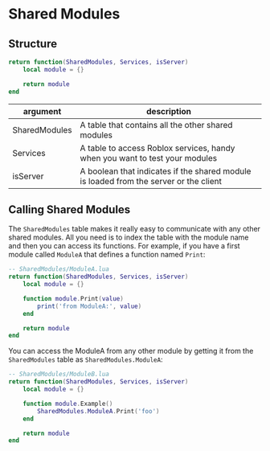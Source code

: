 # Shared Modules

## Structure

```lua
return function(SharedModules, Services, isServer)
    local module = {}

    return module
end
```

| argument | description |
| -- | -- |
| SharedModules | A table that contains all the other shared modules |
| Services | A table to access Roblox services, handy when you want to test your modules |
| isServer | A boolean that indicates if the shared module is loaded from the server or the client |

## Calling Shared Modules

The `SharedModules` table makes it really easy to communicate with any other shared modules. All you need is to index the table with the module name and then you can access its functions. For example, if you have a first module called `ModuleA` that defines a function named `Print`:

```lua
-- SharedModules/ModuleA.lua
return function(SharedModules, Services, isServer)
    local module = {}

    function module.Print(value)
        print('from ModuleA:', value)
    end

    return module
end
```

You can access the ModuleA from any other module by getting it from the `SharedModules` table as `SharedModules.ModuleA`:

```lua hl_lines="6"
-- SharedModules/ModuleB.lua
return function(SharedModules, Services, isServer)
    local module = {}

    function module.Example()
        SharedModules.ModuleA.Print('foo')
    end

    return module
end
```
